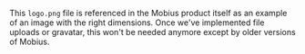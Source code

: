 This `logo.png` file is referenced in the Mobius product itself as an example of an image with the right dimensions.  Once we've implemented file uploads or gravatar, this won't be needed anymore except by older versions of Mobius.
